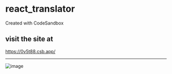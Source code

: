 # react_translator
Created with CodeSandbox


visit the site at
----------------------

https://0v5t88.csb.app/

--------------

![image](https://user-images.githubusercontent.com/73746406/205437535-f084ff7b-8ecd-4287-8e1f-ec6e3cf89b13.png)

